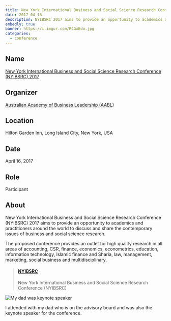 ```yaml
---
title: New York International Business and Social Science Research Conference
date: 2017-04-16
description: NYIBSRC 2017 aims to provide an opportunity to academics and practitioners around the world to discuss and share the contemporary issues of business and social science research.
embedly: true
banner: https://i.imgur.com/R4GxEdo.jpg
categories:
  - conference
---
```


## Name

[New York International Business and Social Science Research Conference (NYIBSRC) 2017](//www.newyork-conference.com/public/)

## Organizer

[Australian Academy of Business Leadership (AABL)](//www.aabl.com.au/public/)

## Location

Hilton Garden Inn, Long Island City, New York, USA

## Date

April 16, 2017

## Role

Participant

## About

New York International Business and Social Science Research Conference (NYIBSRC) 2017 aims to provide an opportunity to academics and practitioners around the world to discuss and share the contemporary issues of business and social science research.

The proposed conference provides an outlet for high quality research in all areas of accounting, CSR, finance, economics, econometrics, education, information technology, Islamic finance and Sharia, law, management, marketing, social business and multidisciplinary.

<blockquote class="embedly-card"><h4><a href="http://www.newyork-conference.com/public/">NYIBSRC</a></h4><p>New York International Business and Social Science Research Conference (NYIBSRC)</p></blockquote>

![My dad was keynote speaker](https://i.imgur.com/ZBes1pY.jpg)

<p class="image-caption">I attended with my dad who is on the advisory board and was also the keynote speaker for the conference.</p>
